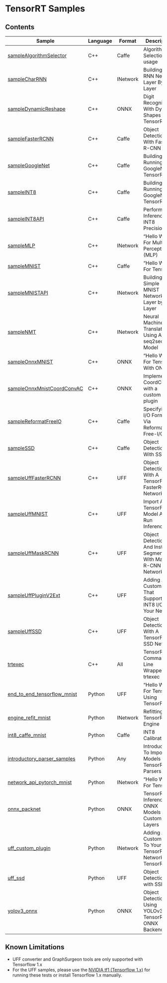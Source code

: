 # TensorRT Samples

## Contents

| Sample | Language | Format | Description |
|---|---|---|---|
| [sampleAlgorithmSelector](opensource/sampleAlgorithmSelector) | C++ | Caffe | Algorithm Selection API usage |
| [sampleCharRNN](opensource/sampleCharRNN) | C++ | INetwork | Building An RNN Network Layer By Layer |
| [sampleDynamicReshape](opensource/sampleDynamicReshape) | C++ | ONNX | Digit Recognition With Dynamic Shapes In TensorRT |
| [sampleFasterRCNN](opensource/sampleFasterRCNN) | C++ | Caffe | Object Detection With Faster R-CNN |
| [sampleGoogleNet](opensource/sampleGoogleNet) | C++ | Caffe | Building And Running GoogleNet In TensorRT |
| [sampleINT8](opensource/sampleINT8) | C++ | Caffe | Building And Running GoogleNet In TensorRT |
| [sampleINT8API](opensource/sampleINT8API) | C++ | Caffe | Performing Inference In INT8 Precision |
| [sampleMLP](opensource/sampleMLP) | C++ | INetwork | “Hello World” For Multilayer Perceptron (MLP) |
| [sampleMNIST](opensource/sampleMNIST) | C++ | Caffe | “Hello World” For TensorRT |
| [sampleMNISTAPI](opensource/sampleMNISTAPI) | C++ | INetwork | Building a Simple MNIST Network Layer by Layer |
| [sampleNMT](opensource/sampleNMT) | C++ | INetwork | Neural Machine Translation Using A seq2seq Model |
| [sampleOnnxMNIST](opensource/sampleOnnxMNIST) | C++ | ONNX | “Hello World” For TensorRT With ONNX |
| [sampleOnnxMnistCoordConvAC](opensource/sampleOnnxMnistCoordConvAC) | C++ | ONNX | Implementing CoordConv with a custom plugin |
| [sampleReformatFreeIO](opensource/sampleReformatFreeIO) | C++ | Caffe | Specifying I/O Formats Via Reformat-Free-I/O API |
| [sampleSSD](opensource/sampleSSD) | C++ | Caffe | Object Detection With SSD |
| [sampleUffFasterRCNN](opensource/sampleUffFasterRCNN) | C++ | UFF | Object Detection With A TensorFlow FasterRCNN Network |
| [sampleUffMNIST](opensource/sampleUffMNIST) | C++ | UFF | Import A TensorFlow Model And Run Inference |
| [sampleUffMaskRCNN](opensource/sampleUffMaskRCNN) | C++ | UFF | Object Detection And Instance Segmentation With MasK R-CNN Network |
| [sampleUffPluginV2Ext](opensource/sampleUffPluginV2Ext) | C++ | UFF | Adding A Custom Layer That Supports INT8 I/O To Your Network |
| [sampleUffSSD](opensource/sampleUffSSD) | C++ | UFF | Object Detection With A TensorFlow SSD Network |
| [trtexec](opensource/trtexec) | C++ | All | TensorRT Command-Line Wrapper: trtexec |
| [end_to_end_tensorflow_mnist](python/end_to_end_tensorflow_mnist) | Python | UFF | “Hello World” For TensorRT Using TensorFlow |
| [engine_refit_mnist](python/engine_refit_mnist) | Python | INetwork | Refitting A TensorRT Engine |
| [int8_caffe_mnist](python/int8_caffe_mnist) | Python | Caffe | INT8 Calibration |
| [introductory_parser_samples](python/introductory_parser_samples) | Python | Any | Introduction To Importing Models Using TensorRT Parsers |
| [network_api_pytorch_mnist](python/network_api_pytorch_mnist) | Python | INetwork | “Hello World” For TensorRT |
| [onnx_packnet](python/onnx_packnet) | Python | ONNX | TensorRT Inference Of ONNX Models With Custom Layers |
| [uff_custom_plugin](python/uff_custom_plugin) | Python | INetwork | Adding A Custom Layer To Your TensorFlow Network In TensorRT |
| [uff_ssd](python/uff_ssd) | Python | UFF | Object Detection with SSD |
| [yolov3_onnx](python/yolov3_onnx) | Python | ONNX | Object Detection Using YOLOv3 With TensorRT ONNX Backend |


## Known Limitations

  - UFF converter and GraphSurgeon tools are only supported with Tensorflow 1.x
  - For the UFF samples, please use the [NVIDIA tf1 (Tensorflow 1.x)](https://docs.nvidia.com/deeplearning/frameworks/tensorflow-release-notes/running.html#running) for running these tests or install Tensorflow 1.x manually.
